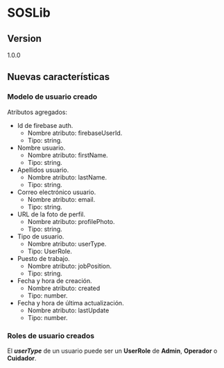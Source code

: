 # SOSLib

## Version

1.0.0

## Nuevas características

### Modelo de usuario creado

Atributos agregados:  

- Id de firebase auth.
  - Nombre atributo: firebaseUserId.
  - Tipo: string.
- Nombre usuario.
  - Nombre atributo: firstName.
  - Tipo: string.
- Apellidos usuario.
  - Nombre atributo: lastName.
  - Tipo: string.
- Correo electrónico usuario.
  - Nombre atributo: email.
  - Tipo: string.
- URL de la foto de perfil.
  - Nombre atributo: profilePhoto.
  - Tipo: string.
- Tipo de usuario.
  - Nombre atributo: userType.
  - Tipo: UserRole.
- Puesto de trabajo.
  - Nombre atributo: jobPosition.
  - Tipo: string.
- Fecha y hora de creación.
  - Nombre atributo: created
  - Tipo: number.
- Fecha y hora de última actualización.
  - Nombre atributo: lastUpdate
  - Tipo: number.

### Roles de usuario creados

El ***userType*** de un usuario puede ser un **UserRole** de **Admin**, **Operador** o **Cuidador**.
